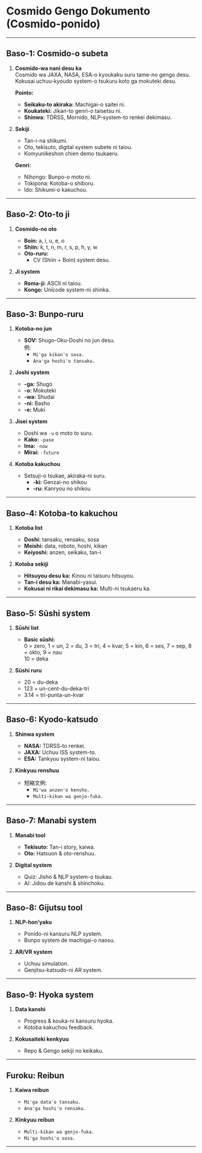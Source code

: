 # **Cosmido Gengo Dokumento (Cosmido-ponido)**

---

## **Baso-1: Cosmido-o subeta**

1. **Cosmido-wa nani desu ka**  
   Cosmido wa JAXA, NASA, ESA-o kyoukaku suru tame-no gengo desu. Kokusai uchuu-kyoudo system-o tsukuru koto ga mokuteki desu.

   **Pointo:**  
   - **Seikaku-to akiraka:** Machigai-o saitei ni.  
   - **Koukateki:** Jikan-to genri-o taisetsu ni.  
   - **Shinwa:** TDRSS, Mornido, NLP-system-to renkei dekimasu.  

2. **Sekiji**  
   - Tan-i-na shikumi.  
   - Oto, tekisuto, digital system subete ni taiou.  
   - Komyunikeshon chien demo tsukaeru.

   **Genri:**  
   - Nihongo: Bunpo-o moto ni.  
   - Tokipona: Kotoba-o shiboru.  
   - Ido: Shikumi-o kakuchou.  

---

## **Baso-2: Oto-to ji**

1. **Cosmido-no oto**  
   - **Boin:** a, i, u, e, o  
   - **Shiin:** k, t, n, m, r, s, p, h, y, w  
   - **Oto-ruru:**  
     - CV (Shiin + Boin) system desu.  

2. **Ji system**  
   - **Roma-ji:** ASCII ni taiou.  
   - **Kongo:** Unicode system-ni shinka.  

---

## **Baso-3: Bunpo-ruru**

1. **Kotoba-no jun**  
   - **SOV:** Shugo-Oku-Doshi no jun desu.  
     例:  
     - `Mi'ga kikan'o sosa.`  
     - `Ana'ga hoshi'o tansaku.`  

2. **Joshi system**  
   - **-ga:** Shugo  
   - **-o:** Mokuteki  
   - **-wa:** Shudai  
   - **-ni:** Basho  
   - **-e:** Muki  

3. **Jisei system**  
   - Doshi wa `-u` o moto to suru.  
   - **Kako:** `-pase`  
   - **Ima:** `-now`  
   - **Mirai:** `-future`  

4. **Kotoba kakuchou**  
   - Setsuji-o tsukae, akiraka-ni suru.  
     - **-ki:** Genzai-no shikou  
     - **-ru:** Kanryou no shikou  

---

## **Baso-4: Kotoba-to kakuchou**

1. **Kotoba list**  
   - **Doshi:** tansaku, rensaku, sosa  
   - **Meishi:** data, roboto, hoshi, kikan  
   - **Keiyoshi:** anzen, seikaku, tan-i  

2. **Kotoba sekiji**  
   - **Hitsuyou desu ka:** Kinou ni taisuru hitsuyou.  
   - **Tan-i desu ka:** Manabi-yasui.  
   - **Kokusai ni rikai dekimasu ka:** Multi-ni tsukaeru ka.  

---

## **Baso-5: Sūshi system**

1. **Sūshi list**  
   - **Basic sūshi:**  
     0 = zero, 1 = un, 2 = du, 3 = tri, 4 = kvar, 5 = kin, 6 = ses, 7 = sep, 8 = okto, 9 = nau  
     10 = deka  

2. **Sūshi ruru**  
   - 20 = du-deka  
   - 123 = un-cent-du-deka-tri  
   - 3.14 = tri-punta-un-kvar  

---

## **Baso-6: Kyodo-katsudo**

1. **Shinwa system**  
   - **NASA:** TDRSS-to renkei.  
   - **JAXA:** Uchuu ISS system-to.  
   - **ESA:** Tankyuu system-ni taiou.  

2. **Kinkyuu renshuu**  
   - 短縮文例:  
     - `Mi'wa anzen'o kensho.`  
     - `Multi-kikan wa genjo-fuka.`  

---

## **Baso-7: Manabi system**

1. **Manabi tool**  
   - **Tekisuto:** Tan-i story, kaiwa.  
   - **Oto:** Hatsuon & oto-renshuu.  

2. **Digital system**  
   - Quiz: Jisho & NLP system-o tsukau.  
   - AI: Jidou de kanshi & shinchoku.  

---

## **Baso-8: Gijutsu tool**

1. **NLP-hon’yaku**  
   - Ponido-ni kansuru NLP system.  
   - Bunpo system de machigai-o naosu.  

2. **AR/VR system**  
   - Uchuu simulation.  
   - Genjitsu-katsudo-ni AR system.  

---

## **Baso-9: Hyoka system**

1. **Data kanshi**  
   - Progress & kouka-ni kansuru hyoka.  
   - Kotoba kakuchou feedback.  

2. **Kokusaiteki kenkyuu**  
   - Repo & Gengo sekiji no keikaku.  

---

## **Furoku: Reibun**

1. **Kaiwa reibun**  
   - `Mi'ga data'o tansaku.`  
   - `Ana'ga hoshi'o rensaku.`  

2. **Kinkyuu reibun**  
   - `Multi-kikan wa genjo-fuka.`  
   - `Mi'ga hoshi'o sosa.`  

---

